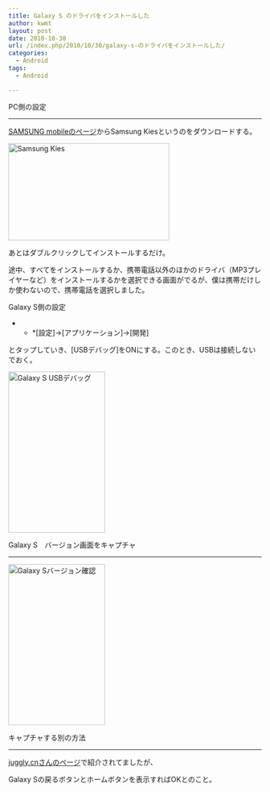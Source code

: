 ```yaml
---
title: Galaxy S のドライバをインストールした
author: kwmt
layout: post
date: 2010-10-30
url: /index.php/2010/10/30/galaxy-s-のドライバをインストールした/
categories:
  - Android
tags:
  - Android

---
```

PC側の設定

* * *

[SAMSUNG mobileのページ][1]からSamsung Kiesというのをダウンロードする。
  
<img  alt="Samsung Kies"
src="http://androg.up.seesaa.net/image/SamsugnKies-thumbnail2.PNG" width="320" height="193" border="0" align=""
pbsrc="http://androg.up.seesaa.net/image/SamsugnKies.PNG"
class="PopBoxImageSmall"
onclick="Pop(this,100,'PopBoxImageLarge');" />
  
あとはダブルクリックしてインストールするだけ。
  
途中、すべてをインストールするか、携帯電話以外のほかのドライバ（MP3プレイヤーなど）をインストールするかを選択できる画面がでるが、僕は携帯だけしか使わないので、携帯電話を選択しました。
  
Galaxy S側の設定</p> 

* * *[設定]→[アプリケーション]→[開発]


  
とタップしていき、[USBデバッグ]をONにする。このとき、USBは接続しないでおく。
  
<img  alt="Galaxy S USBデバッグ"
src="http://androg.up.seesaa.net/image/GalaxyS_USBdebug-thumbnail2.png" width="192" height="320" border="0" align=""
pbsrc="http://androg.up.seesaa.net/image/GalaxyS_USBdebug.png"
class="PopBoxImageSmall"
onclick="Pop(this,100,'PopBoxImageLarge');" />
  
Galaxy S　バージョン画面をキャプチャ</p> 

* * *

<img  alt="Galaxy Sバージョン確認"
src="http://androg.up.seesaa.net/image/GalaxyS-thumbnail2.png" width="192" height="320" border="0" align=""
pbsrc="http://androg.up.seesaa.net/image/GalaxyS.png"
class="PopBoxImageSmall"
onclick="Pop(this,100,'PopBoxImageLarge');" />
  
キャプチャする別の方法</p> 

* * *

[juggly.cnさんのページ][2]で紹介されてましたが、
  
Galaxy Sの戻るボタンとホームボタンを表示すればOKとのこと。</p>

 [1]: http://jp.samsungmobile.com/pc/lineup/SC-02Bdownload.html
 [2]: http://juggly.cn/archives/11906.html